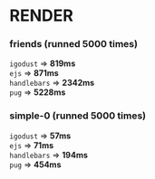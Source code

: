 # RENDER 

 ### friends (runned 5000 times) 
`igodust` => **819ms** <br/> 
`ejs` => **871ms** <br/> 
`handlebars` => **2342ms** <br/> 
`pug` => **5228ms** <br/> 

 ### simple-0 (runned 5000 times) 
`igodust` => **57ms** <br/> 
`ejs` => **71ms** <br/> 
`handlebars` => **194ms** <br/> 
`pug` => **454ms** <br/> 
